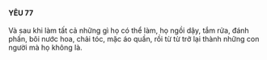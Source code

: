 #### YÊU 77 

Và sau khi làm tất cả những gì họ có thể làm, họ ngồi dậy, tắm rửa, đánh phấn, bôi nước hoa, chải tóc, mặc áo quần, rồi từ từ trở lại thành những con người mà họ không là.